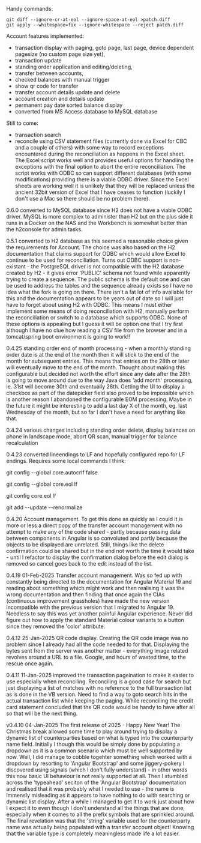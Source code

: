 Handy commands:

```
git diff --ignore-cr-at-eol --ignore-space-at-eol >patch.diff
git apply --whitespace=fix --ignore-whitespace --reject patch.diff
```

Account features implemented: 
   - transaction display with paging, goto page, last page, device dependent pagesize (no custom page size yet),
   - transaction update 
   - standing order application and editing/deleting,
   - transfer between accounts,
   - checked balances with manual trigger
   - show qr code for transfer
   - transfer account details update and delete
   - account creation and details update
   - permanent pay date sorted balance display
   - converted from MS Access database to MySQL database

Still to come:
  - transaction search
  - reconcile using CSV statement files (currently done via Excel for CBC and a couple of others) with some way to record exceptions encountered during the reconciliation as happens in the Excel sheet. The Excel script works well and provides useful options for handling the exceptions with the final option to abort the entire reconciliation. The script works with ODBC so can support different databases (with some modifications) providing there is a viable ODBC driver. Since the Excel sheets are working well it is unlikely that they will be replaced unless the ancient 32bit version of Excel that I have ceases to function (luckily I don't use a Mac so there should be no problem there).

0.6.0 converted to MySQL database since H2 does not have a viable ODBC driver. MySQL is more complex to administer than H2 
but on the plus side it runs in a Docker on the NAS and the Workbench is somewhat better than the h2console for admin tasks.

0.5.1 converted to H2 database as this seemed a reasonable choice given the requirements for Account. The choice
was also based on the H2 documentation that claims support for ODBC which would allow Excel to continue to be used for reconciliation. 
Turns out ODBC support is non-existant - the PostgreSQL driver is not compatible with the H2 database created by H2 - it 
gives error 'PUBLIC' schema not found while apparently trying to create a sequence. The public schema is the default one and can be
used to address the tables and the sequence already exists so I have no idea what the fork is going on there. There isn't a fat lot of
info available for this and the documentation appears to be years out of date so I will just have to forget about using H2 with ODBC.
This means I must either implement some means of doing reconciliation with H2, manually perform the reconciliation or switch to a database
which supports ODBC. None of these options is appealing but I guess it will be option one that I try first although I have no clue
how reading a CSV file from the browser and in a tomcat/spring boot environment is going to work!! 

0.4.25 standing order end of month processing - when a monthly standing order date is at the end of the month then it will stick to the end of the month for subsequent entries. This means that entries on the 28th or later will eventually move to the end of the month. Thought about making this configurable but decided not worth the effort since any date after the 28th is going to move around due to the way Java does 'add month' processing, ie. 31st will become 30th and eventually 28th. Getting the UI to display a checkbox as part of the datepicker field also proved to be impossible which is another reason I abandoned the configurable EOM processing. Maybe in the future it might be interesting to add a last day X of the month, eg. last Wednesday of the month, but so far I don't have a need for anything like that.

0.4.24 various changes including standing order delete, display balances on phone in landscape mode, abort QR scan, manual trigger for balance recalculation
    
0.4.23 converted lineendings to LF and hopefully configured repo for LF endings. Requires some
local commands I think:

git config --global core.autocrlf false

git config --global core.eol lf

git config core.eol lf

git add --update --renormalize

0.4.20 Account management. To get this done as quickly as I could it is more or less a direct copy of the 
transfer account management with no attempt to make any of the code shared - partly because passing data between components 
in Angular is so convoluted and partly because the objects to be displayed are unrelated. Still, things like the delete 
confirmation could be shared but in the end not worth the time it would take - until I refactor to display the confirmation
dialog before the edit dialog is removed so cancel goes back to the edit instead of the list. 

0.4.19 01-Feb-2025 Transfer account management. Was so fed up with constantly being directed to the documentation for 
Angular Material 19 and reading about something which might work and then realising it was the wrong documentation and then
finding that once again the CIAs (continuous improvement grassholes) have made the new version incompatible with the 
previous version that I migrated to Angular 19. Needless to say this was yet another painful Angular experience. 
Never did figure out how to apply the standard Material colour variants to a button since they removed the 'color' attribute.

0.4.12 25-Jan-2025 QR code display. Creating the QR code image was no problem since I already
had all the code needed to for that. Displaying the bytes sent from the server was another matter - everything image related 
revolves around a URL to a file. Google, and hours of wasted time, to the rescue once again.

0.4.11 11-Jan-2025 improved the transaction pageination to make it easier to use especially when reconciling. Reconciling
is a good case for search but just displaying a list of matches with no reference to the full transaction list as is done 
in the VB version. Need to find a way to goto search hits in the actual transaction list while keeping the paging.
While reconciling the credit card statement concluded that the QR code would be handy to have after all so that will be 
the next thing.

v0.4.10 04-Jan-2025 The first release of 2025 - Happy New Year! The Christmas break allowed some time to play around trying 
to display a dynamic list of counterparties based on what is typed into the counterparty name field. Initially I though this
would be simply done by populating a dropdown as it is a common scenario which must be well supported by now. Well, I did manage to 
cobble togehter something which worked with a dropdown by resorting to 'Angular Bootstrap' and some jiggery-pokery I discovered
using signals (which I don't fully understand) - in other words this now basic UI behaviour is not really supported at all. Then I 
stumbled across the 'typeahead' seciton of the 'Angular Bootstrap' documentation and realised that it was probably what I needed to 
use - the name is immensly misleading as it appears to have nothing to do with searching or dynamic list display. After a while I
managed to get it to work just about how I expect it to even though I don't understand all the things that are done, 
especially when it comes to all the prefix symbols that are sprinkled around. The final revelation was that the 'string' variable 
used for the counterparty name was actually being populated with a transfer account object! Knowing that the variable type
is completely meaningless made life a lot easier.
